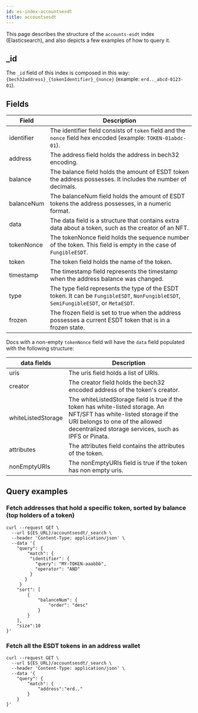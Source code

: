 ```yaml
---
id: es-index-accountsesdt
title: accountsesdt
---
```


[comment]: # (mx-abstract)

This page describes the structure of the `accounts-esdt` index (Elasticsearch), and also depicts a few examples of how to query it.

[comment]: # (mx-context-auto)

## _id

The `_id` field of this index is composed in this way: `{bech32address}_{tokenIdentifier}_{nonce}` (example: `erd.._abcd-0123-01`).

[comment]: # (mx-context-auto)

## Fields

[comment]: # (table:accountsesdt)

| Field      | Description                                                                                                                           |
|------------|---------------------------------------------------------------------------------------------------------------------------------------|
| identifier | The identifier field consists of `token` field and the `nonce` field hex encoded (example: `TOKEN-01abdc-01`).                        |
| address    | The address field holds the address in bech32 encoding.                                                                               |
| balance    | The balance field holds the amount of ESDT token the address possesses. It includes the number of decimals.                           |
| balanceNum | The balanceNum field holds the amount of ESDT tokens the address possesses, in a numeric format.                                      |
| data       | The data field is a structure that contains extra data about a token, such as the creator of an NFT.                                  |
| tokenNonce | The tokenNonce field holds the sequence number of the token. This field is empty in the case of `FungibleESDT`.                       |
| token      | The token field holds the name of the token.                                                                                          |
| timestamp  | The timestamp field represents the timestamp when the address balance was changed.                                                    |
| type       | The type field represents the type of the ESDT token. It can be `FungibleESDT`, `NonFungibleESDT`, `SemiFungibleESDT`, or `MetaESDT`. |
| frozen     | The frozen field is set to true when the address possesses a current ESDT token that is in a frozen state.                            |

Docs with a non-empty `tokenNonce` field will have the `data` field populated with the following structure:

[comment]: # (table:accountsesdt.data)

| data fields        | Description                                                                                                                                                                                                       |
|--------------------|-------------------------------------------------------------------------------------------------------------------------------------------------------------------------------------------------------------------|
| uris               | The uris field holds a list of URIs.                                                                                                                                                                              |
| creator            | The creator field holds the bech32 encoded address of the token's creator.                                                                                                                                        |
| whiteListedStorage | The whiteListedStorage field is true if the token has white-listed storage. An NFT/SFT has white-listed storage if the URI belongs to one of the allowed decentralized storage services, such as IPFS or Pinata.  |
| attributes         | The attributes field contains the attributes of the token.                                                                                                                                                        |
| nonEmptyURIs       | The nonEmptyURIs field is true if the token has non empty uris.                                                                                                                                                   |

[comment]: # (mx-context-auto)

## Query examples

[comment]: # (mx-context-auto)

### Fetch addresses that hold a specific token, sorted by balance (top holders of a token)

```
curl --request GET \
  --url ${ES_URL}/accountsesdt/_search \
  --header 'Content-Type: application/json' \
  --data '{
    "query": {
        "match": {
         "identifier": {
           "query": "MY-TOKEN-aaabbb",
           "operator": "AND"
         }
       }
     }
    "sort": [
        {
            "balanceNum": {
                "order": "desc"
            }
        }
    ],
    "size":10
}'
```

[comment]: # (mx-context-auto)

### Fetch all the ESDT tokens in an address wallet

```
curl --request GET \
  --url ${ES_URL}/accountsesdt/_search \
  --header 'Content-Type: application/json' \
  --data '{
	"query": {
		"match": {
			"address":"erd.."
		}
	}
}'
```
